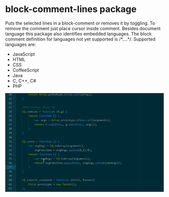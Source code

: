 # block-comment-lines package
Puts the selected lines in a block-comment or removes it by toggling. To remove the comment just place cursor inside comment.
Besides document language this package also identifies embedded languages.
The block comment definition for languages not yet supported is /\*....\*/.
Supported languages are:
- JavaScript
- HTML
- CSS
- CoffeeScript
- Java
- C, C++, C#
- PHP

![presentation_1](./gifs/presentation_1.gif)
